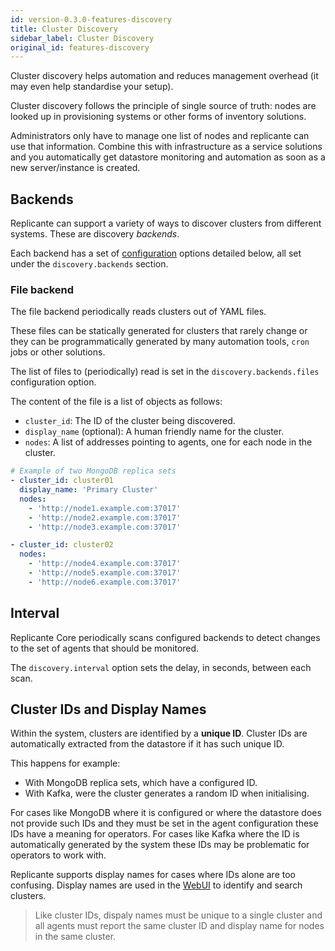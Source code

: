 ```yaml
---
id: version-0.3.0-features-discovery
title: Cluster Discovery
sidebar_label: Cluster Discovery
original_id: features-discovery
---
```


Cluster discovery helps automation and reduces management overhead
(it may even help standardise your setup).

Cluster discovery follows the principle of single source of truth: nodes are looked up in
provisioning systems or other forms of inventory solutions.

Administrators only have to manage one list of nodes and replicante can use that information.
Combine this with infrastructure as a service solutions and you automatically get datastore
monitoring and automation as soon as a new server/instance is created.


## Backends
Replicante can support a variety of ways to discover clusters from different systems.
These are discovery *backends*.

Each backend has a set of [configuration](admin-config.md) options detailed below,
all set under the `discovery.backends` section.


### File backend
The file backend periodically reads clusters out of YAML files.

These files can be statically generated for clusters that rarely change or they can be
programmatically generated by many automation tools, `cron` jobs or other solutions.

The list of files to (periodically) read is set in the `discovery.backends.files` configuration option.

The content of the file is a list of objects as follows:

  * `cluster_id`: The ID of the cluster being discovered.
  * `display_name` (optional): A human friendly name for the cluster.
  * `nodes`: A list of addresses pointing to agents, one for each node in the cluster.

```yaml
# Example of two MongoDB replica sets
- cluster_id: cluster01
  display_name: 'Primary Cluster'
  nodes:
    - 'http://node1.example.com:37017'
    - 'http://node2.example.com:37017'
    - 'http://node3.example.com:37017'

- cluster_id: cluster02
  nodes:
    - 'http://node4.example.com:37017'
    - 'http://node5.example.com:37017'
    - 'http://node6.example.com:37017'
```


## Interval
Replicante Core periodically scans configured backends to detect changes to the
set of agents that should be monitored.

The `discovery.interval` option sets the delay, in seconds, between each scan.


## Cluster IDs and Display Names
Within the system, clusters are identified by a **unique ID**.
Cluster IDs are automatically extracted from the datastore if it has such unique ID.

This happens for example:

  * With MongoDB replica sets, which have a configured ID.
  * With Kafka, were the cluster generates a random ID when initialising.

For cases like MongoDB where it is configured or where the datastore does not provide such
IDs and they must be set in the agent configuration these IDs have a meaning for operators.
For cases like Kafka where the ID is automatically generated by the system
these IDs may be problematic for operators to work with.

Replicante supports display names for cases where IDs alone are too confusing.
Display names are used in the [WebUI](features-webui.md) to identify and search clusters.

<blockquote class="info">

Like cluster IDs, dispaly names must be unique to a single cluster and all agents
must report the same cluster ID and display name for nodes in the same cluster.

</blockquote>
